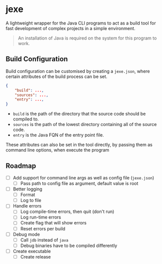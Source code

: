 # jexe

A lightweight wrapper for the Java CLI programs to act as a build tool for fast development of complex projects in a simple environment.

> An installation of Java is required on the system for this program to work.

## Build Configuration

Build configuration can be customised by creating a `jexe.json`, where certain attributes of the build process can be set.

```json
{
    "build": ...,
    "sources": ...,
    "entry": ...,
}
```

- `build` is the path of the directory that the source code should be compiled to.
- `sources` is the path of the lowest directory containing all of the source code.
- `entry` is the Java FQN of the entry point file.

These attributes can also be set in the tool directly, by passing them as command line options, when execute the program

## Roadmap

- [ ] Add support for command line args as well as config file (`jexe.json`)
  - [ ] Pass path to config file as argument, default value is root
- [ ] Better logging
  - [ ] Format
  - [ ] Log to file
- [ ] Handle errors
  - [ ] Log compile-time errors, then quit (don't run)
  - [ ] Log run-time errors
  - [ ] Create flag that will show errors
  - [ ] Reset errors per build
- [ ] Debug mode
  - [ ] Call `jdb` instead of `java`
  - [ ] Debug binaries have to be compiled differently
- [ ] Create executable
  - [ ] Create release
